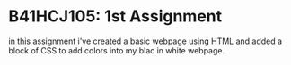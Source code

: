 # B41HCJ105: 1st Assignment
in this assignment i've created a basic webpage using HTML and added a block of CSS to add colors into my blac in white webpage.
